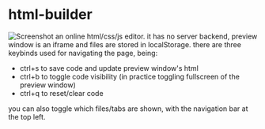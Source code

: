 # html-builder
![Screenshot](https://github.com/user-attachments/assets/9e1d35fb-7d57-4b80-9cf4-a44b3055d901)
an online html/css/js editor. it has no server backend, preview window is an iframe and files are stored in localStorage.
there are three keybinds used for navigating the page, being:
  * ctrl+s to save code and update preview window's html
  * ctrl+b to toggle code visibility (in practice toggling fullscreen of the preview window)
  * ctrl+q to reset/clear code

you can also toggle which files/tabs are shown, with the navigation bar at the top left.

